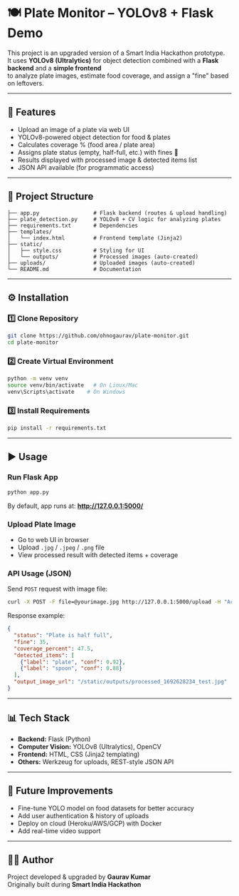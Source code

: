 
# 🍽️ Plate Monitor – YOLOv8 + Flask Demo

This project is an upgraded version of a Smart India Hackathon prototype.  
It uses **YOLOv8 (Ultralytics)** for object detection combined with a **Flask backend** and a **simple frontend**  
to analyze plate images, estimate food coverage, and assign a "fine" based on leftovers.

---

## 🚀 Features
- Upload an image of a plate via web UI
- YOLOv8-powered object detection for food & plates
- Calculates coverage % (food area / plate area)
- Assigns plate status (empty, half-full, etc.) with fines 💸
- Results displayed with processed image & detected items list
- JSON API available (for programmatic access)

---

## 📂 Project Structure
```
├── app.py                 # Flask backend (routes & upload handling)
├── plate_detection.py     # YOLOv8 + CV logic for analyzing plates
├── requirements.txt       # Dependencies
├── templates/
│   └── index.html         # Frontend template (Jinja2)
├── static/
│   ├── style.css          # Styling for UI
│   └── outputs/           # Processed images (auto-created)
├── uploads/               # Uploaded images (auto-created)
└── README.md              # Documentation
```

---

## ⚙️ Installation

### 1️⃣ Clone Repository
```bash
git clone https://github.com/ohnogaurav/plate-monitor.git
cd plate-monitor
```

### 2️⃣ Create Virtual Environment
```bash
python -m venv venv
source venv/bin/activate   # On Linux/Mac
venv\Scripts\activate    # On Windows
```

### 3️⃣ Install Requirements
```bash
pip install -r requirements.txt
```

---

## ▶️ Usage

### Run Flask App
```bash
python app.py
```

By default, app runs at: **http://127.0.0.1:5000/**

### Upload Plate Image
- Go to web UI in browser  
- Upload `.jpg` / `.jpeg` / `.png` file  
- View processed result with detected items + coverage

### API Usage (JSON)
Send `POST` request with image file:
```bash
curl -X POST -F file=@yourimage.jpg http://127.0.0.1:5000/upload -H "Accept: application/json"
```

Response example:
```json
{
  "status": "Plate is half full",
  "fine": 35,
  "coverage_percent": 47.5,
  "detected_items": [
    {"label": "plate", "conf": 0.92},
    {"label": "spoon", "conf": 0.88}
  ],
  "output_image_url": "/static/outputs/processed_1692628234_test.jpg"
}
```

---

## 📊 Tech Stack
- **Backend:** Flask (Python)
- **Computer Vision:** YOLOv8 (Ultralytics), OpenCV
- **Frontend:** HTML, CSS (Jinja2 templating)
- **Others:** Werkzeug for uploads, REST-style JSON API

---

## 📌 Future Improvements
- Fine-tune YOLO model on food datasets for better accuracy
- Add user authentication & history of uploads
- Deploy on cloud (Heroku/AWS/GCP) with Docker
- Add real-time video support

---

## 👨‍💻 Author
Project developed & upgraded by **Gaurav Kumar**  
Originally built during **Smart India Hackathon**

